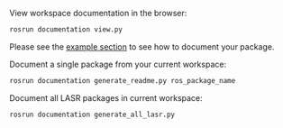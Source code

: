 View workspace documentation in the browser:

```bash
rosrun documentation view.py
```

Please see the [example section](#example) to see how to document your package.

Document a single package from your current workspace:

```bash
rosrun documentation generate_readme.py ros_package_name
```

Document all LASR packages in current workspace:

```bash
rosrun documentation generate_all_lasr.py
```
